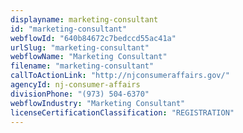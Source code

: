 ```yaml
---
displayname: marketing-consultant
id: "marketing-consultant"
webflowId: "640b84672c7bedccd55ac41a"
urlSlug: "marketing-consultant"
webflowName: "Marketing Consultant"
filename: "marketing-consultant"
callToActionLink: "http://njconsumeraffairs.gov/"
agencyId: nj-consumer-affairs
divisionPhone: "(973) 504-6370"
webflowIndustry: "Marketing Consultant"
licenseCertificationClassification: "REGISTRATION"
---
```

